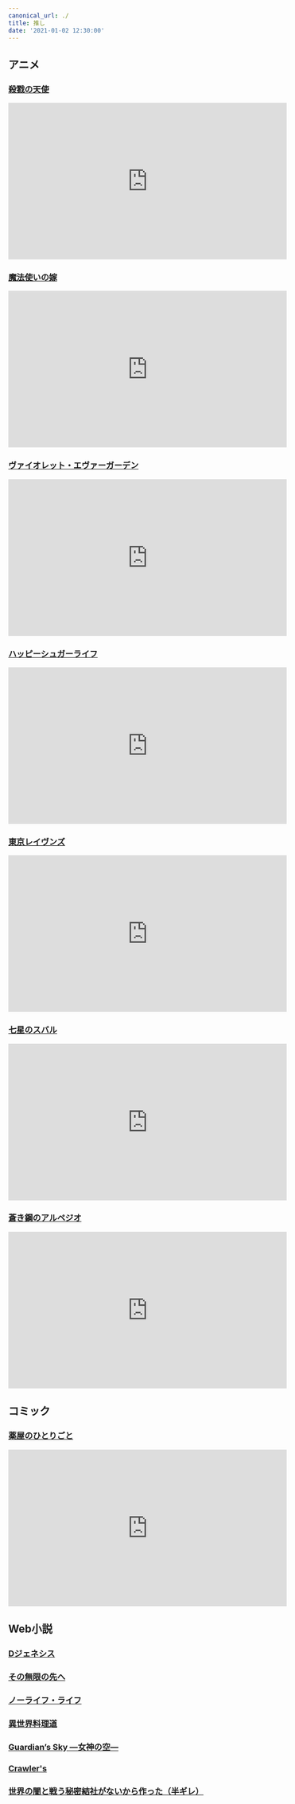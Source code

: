 ```yaml
---
canonical_url: ./
title: 推し
date: '2021-01-02 12:30:00'
---
```


## アニメ
### <a href="http://satsuriku.com/" target="_blank">殺戮の天使</a>

<div class="youtube">
  <iframe width="560" height="315" src="https://www.youtube.com/embed/vSi7NGZQ-IA" frameborder="0" allow="accelerometer; autoplay; clipboard-write; encrypted-media; gyroscope; picture-in-picture" allowfullscreen></iframe>
</div>

### <a href="http://mahoyome.jp/" target="_blank">魔法使いの嫁</a>

<div class="youtube">
  <iframe width="560" height="315" src="https://www.youtube.com/embed/yufqwX8AwDg" frameborder="0" allow="accelerometer; autoplay; clipboard-write; encrypted-media; gyroscope; picture-in-picture" allowfullscreen></iframe>
</div>

### <a href="http://violet-evergarden.jp/" target="_blank">ヴァイオレット・エヴァーガーデン</a>

<div class="youtube">
  <iframe width="560" height="315" src="https://www.youtube.com/embed/BcgxyvX1rVU" frameborder="0" allow="accelerometer; autoplay; clipboard-write; encrypted-media; gyroscope; picture-in-picture" allowfullscreen></iframe>
</div>

### <a href="https://happysugarlife.tv/" target="_blank">ハッピーシュガーライフ</a>

<div class="youtube">
  <iframe width="560" height="315" src="https://www.youtube.com/embed/fOLR53jhgfs" frameborder="0" allow="accelerometer; autoplay; clipboard-write; encrypted-media; gyroscope; picture-in-picture" allowfullscreen></iframe>
</div>


### <a href="https://www.tokyo-ravens.com/" target="_blank">東京レイヴンズ</a>

<div class="youtube">
  <iframe width="560" height="315" src="https://www.youtube.com/embed/ZvGjPkMsCq8" frameborder="0" allow="accelerometer; autoplay; clipboard-write; encrypted-media; gyroscope; picture-in-picture" allowfullscreen></iframe>
</div>


### <a href="https://www.tbs.co.jp/anime/subaru/" target="_blank">七星のスバル</a>

<div class="youtube">
  <iframe width="560" height="315" src="https://www.youtube.com/embed/iGSxDkqwWOk" frameborder="0" allow="accelerometer; autoplay; clipboard-write; encrypted-media; gyroscope; picture-in-picture" allowfullscreen></iframe>
</div>

### <a href="http://aokihagane.com/" target="_blank">蒼き鋼のアルペジオ</a>

<div class="youtube">
  <iframe width="560" height="315" src="https://www.youtube.com/embed/30GHXmIyWJk" frameborder="0" allow="accelerometer; autoplay; clipboard-write; encrypted-media; gyroscope; picture-in-picture" allowfullscreen></iframe>
</div>


## コミック
### <a href="https://magazine.jp.square-enix.com/biggangan/introduction/kusuriya/" target="_blank">薬屋のひとりごと</a>

<div class="youtube">
  <iframe width="560" height="315" src="https://www.youtube.com/embed/Flk-UZNmAL4" frameborder="0" allow="accelerometer; autoplay; clipboard-write; encrypted-media; gyroscope; picture-in-picture" allowfullscreen></iframe>
</div>



## Web小説
### <a href="https://ncode.syosetu.com/n7945fn/" target="_blank">Dジェネシス</a>

### <a href="https://ncode.syosetu.com/n6811ck/" target="_blank">その無限の先へ</a>

### <a href="https://ncode.syosetu.com/n8390n/" target="_blank">ノーライフ・ライフ</a>

### <a href="https://ncode.syosetu.com/n3125cg/" target="_blank">異世界料理道</a>

### <a href="https://ncode.syosetu.com/n8719eb/" target="_blank">Guardian’s Sky ―女神の空―</a>

### <a href="https://ncode.syosetu.com/n5472cu/" target="_blank">Crawler's</a>

### <a href="https://ncode.syosetu.com/n1435ev/" target="_blank">世界の闇と戦う秘密結社がないから作った（半ギレ）</a>
